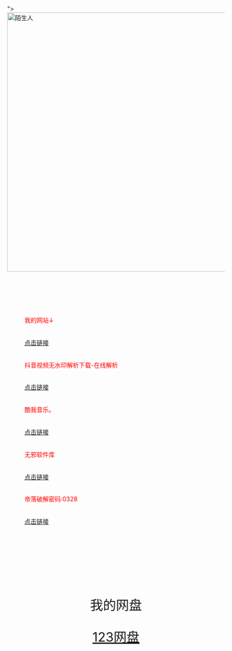 <!DOCTYPE html>
<html lang="zh-CN">
<head>
  <metameta charset="utf-8">
<meta name="viewport" content="width=device-width,>
 <title> 66666 </title>
 <style>
 body{
   margin: 0;
   }
 </style>
 </head>
<body>
<div style="
background-color: #flflfl;
text-text-align: center;
padding: 40px;

">
<img src='https://qiniucdn.production.cjuhe.com/profile_images/1713016193945' alt="陌生人" width="600px" height="600px">
</div>
<div style="
max-width: 900px;
margin: 40px auto;
padding: 40px;
line-height: 2.7;
color:red;
">
<p>我的网站↓</p>
<a href="https://link3.cc/lgdmsr">点击链接</a>
<p>抖音视频无水印解析下载-在线解析</p>
<a href="https://www.6qq.cn/">点击链接</a>
<p>酷我音乐。</p>
<a href="https://share.feijipan.com/s/HLUfkcjd">点击链接</a>
<p>无邪软件库</p>
<a href="https://yun.139.com/link/m/i?1B5C5ziEU6IvJ=">点击链接</a>
<p>帝落破解密码:0328</p>
<a href="https://share.feijipan.com/s/3uUWEAlB">点击链接</a>
</div>
<div style="
background-color: #flflfl;
text-align: center;
padding: 40px;
font-size: 30px;
">
<p>我的网盘</p>
<a href="https://www.123pan.com/s/ynz5Vv-AUI3d.html">123网盘</a>
</div>
</body>
</html>
